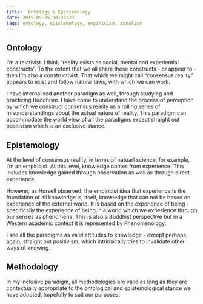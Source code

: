 ```yaml
---
title:  Ontology & Epistemology
date: 2019-09-25 08:32:23
tags: ontology, epistemology, empiricism, idealism
---
```


## Ontology

I’m a relativist. I think “reality exists as social, mental and experiential constructs”. To the extent that we all share these constructs - or appear to - then I’m also a constructivist. That which we might call “consensus reality” appears to exist and follow natural laws, with which we can work.

I have internalised another paradigm as well, through studying  and practicing Buddhism. I have come to understand the process of perception by which we construct consensus reality as a rolling series of misunderstandings about the actual nature of reality. This paradigm can accommodate the world view of all the paradigms except straight out positivism which is an exclusive stance.

## Epistemology

At the level of consensus reality, in terms of natuarl science, for example, I’m an empiricist. At this level, knowledge comes from experience. This includes knowledge gained through observation as well as through direct experience.

However, as Hursell observed, the empiricist idea that experience is the foundation of all knowledge is, itself, knowledge that can not be based on experience of the external world. It is based on the experience of being - specifically the experience of being in a world which we experience through our senses as phenomena. This is also a Buddhist perspective but in a Western academic context it is represented by Phenomenology.

I see all the paradigms as valid attitudes to knowledge - except perhaps, again, straight out positivism, which intrinsically tries to invalidate other ways of knowing.

## Methodology

In my inclusive paradigm, all methodologies are valid as long as they are contextually appropriate to the ontological and epistemological stance we have adopted, hopefully to suit our purposes.

